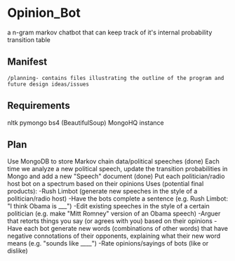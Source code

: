 Opinion_Bot
=======================

a n-gram markov chatbot that can keep track of it's internal probability transition table

Manifest
--------
	/planning- contains files illustrating the outline of the program and future design ideas/issues


Requirements
------------
nltk
pymongo
bs4 (BeautifulSoup)
MongoHQ instance


Plan
---------
Use MongoDB to store Markov chain data/political speeches (done)
Each time we analyze a new political speech, update the transition probabilities in Mongo and add a new "Speech" document (done)
Put each politician/radio host bot on a spectrum based on their opinions 
Uses (potential final products):
	-Rush Limbot (generate new speeches in the style of a politician/radio host)
	-Have the bots complete a sentence (e.g. Rush Limbot: "I think Obama is ___")
	-Edit existing speeches in the style of a certain politician (e.g. make "Mitt Romney" version of an Obama speech)
	-Arguer that retorts things you say (or agrees with you) based on their opinions
	-Have each bot generate new words (combinations of other words) that have negative connotations of their opponents, explaining what their new word means (e.g. "sounds like ____")
	-Rate opinions/sayings of bots (like or dislike)